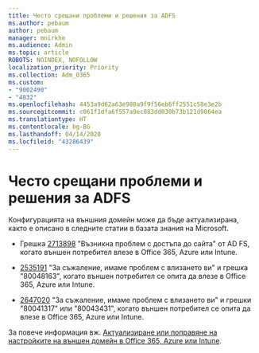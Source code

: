 ```yaml
---
title: Често срещани проблеми и решения за ADFS
ms.author: pebaum
author: pebaum
manager: mnirkhe
ms.audience: Admin
ms.topic: article
ROBOTS: NOINDEX, NOFOLLOW
localization_priority: Priority
ms.collection: Adm_O365
ms.custom:
- "9002490"
- "4832"
ms.openlocfilehash: 4453a9d62a63e980a9f9f56eb6ff2551c58e3e2b
ms.sourcegitcommit: c061f1dfa6f557a9ec083dd030b73b121d9864ea
ms.translationtype: HT
ms.contentlocale: bg-BG
ms.lasthandoff: 04/14/2020
ms.locfileid: "43286439"
---
```

# <a name="common-issues-and-resolutions-for-adfs"></a>Често срещани проблеми и решения за ADFS

Конфигурацията на външния домейн може да бъде актуализирана, както е описано в следните статии в базата знания на Microsoft.

- Грешка [2713898](https://support.microsoft.com/help/2713898) "Възникна проблем с достъпа до сайта" от AD FS, когато външен потребител влезе в Office 365, Azure или Intune.

- [2535191](https://support.microsoft.com/help/2535191) "За съжаление, имаме проблем с влизането ви" и грешка "80048163", когато външен потребител се опита да влезе в Office 365, Azure или Intune.

- [2647020](https://support.microsoft.com/help/2647020) "За съжаление, имаме проблем с влизането ви" и грешки "80041317" или "80043431", когато външен потребител се опита да влезе в Office 365, Azure или Intune.

За повече информация вж. [Актуализиране или поправяне на настройките на външен домейн в Office 365, Azure или Intune](https://docs.microsoft.com/bg-BG/office365/troubleshoot/active-directory/update-federated-domain-office-365).
